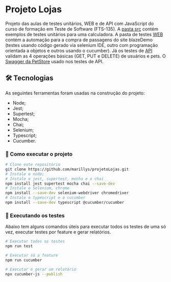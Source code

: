 # Projeto Lojas

Projeto das aulas de testes unitários, WEB e de API com JavaScript do curso de formação em Teste de Software (FTS-135). 
A [pasta src][teste_unitario] contém exemplos de testes unitários para uma calculadora.
A pasta de testes [WEB][web] contém a automação para a compra de passagens do site blazeDemo (testes usando código gerado via selenium IDE, outro com programação orientada a objetos e outros usando o cucumber). Já os testes de [API][api] validam as 4 operações básicas (GET, PUT e DELETE) de usuários e pets. O [Swagger da PetStore][swagger_PetStore] usado nos testes de API.

## 🛠 Tecnologias

As seguintes ferramentas foram usadas na construção do projeto:
- Node;
- Jest;
- Supertest;
- Mocha;
- Chai;
- Selenium;
- Typescript;
- Cucumber.

### 🚀 Como executar o projeto
```bash
# Clone este repositório
git clone https://github.com/marillys/projetoLojas.git
# Instale o node;
# Instale o jest, supertest, mocha e o chai
npm install jest supertest mocha chai --save-dev
# Instale o Selenium, chrome 
npm install --save-dev selenium-webdriver chromedriver
# Instale o typescript e o cucumber
npm install --save-dev typescript @cucumber/cucumber
```

### 🚀 Executando os testes
Abaixo tem alguns comandos úteis para executar todos os testes de uma só vez, executar testes por feature e gerar relatórios. 

```bash
# Executar todos os testes
npm run test

# Executar só a feature
npm run cucumber

# Executar e gerar um relatório
npx cucumber-js --publish
```
[teste_unitario]:/src/
[web]:__tests__/web
[api]:__tests__/api
[swagger_PetStore]:https://petstore.swagger.io/
